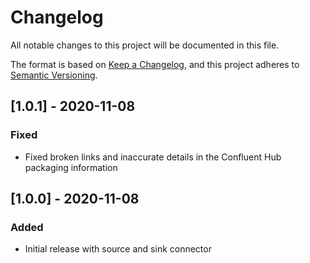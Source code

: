 # Changelog
All notable changes to this project will be documented in this file.

The format is based on [Keep a Changelog](https://keepachangelog.com/en/1.0.0/),
and this project adheres to [Semantic Versioning](https://semver.org/spec/v2.0.0.html).

## [1.0.1] - 2020-11-08
### Fixed
- Fixed broken links and inaccurate details in the Confluent Hub packaging information

## [1.0.0] - 2020-11-08
### Added
- Initial release with source and sink connector
